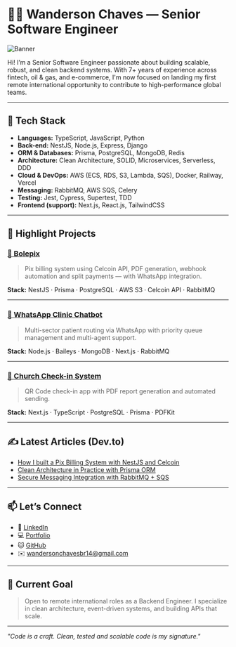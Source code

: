 # 👨‍💻 Wanderson Chaves — Senior Software Engineer

![Banner](https://img.shields.io/badge/Backend--Specialist-%23facc15?style=for-the-badge&logo=typescript&logoColor=black)

Hi! I’m a Senior Software Engineer passionate about building scalable, robust, and clean backend systems. With 7+ years of experience across fintech, oil & gas, and e-commerce, I'm now focused on landing my first remote international opportunity to contribute to high-performance global teams.

---

## 🧠 Tech Stack

- **Languages:** TypeScript, JavaScript, Python
- **Back-end:** NestJS, Node.js, Express, Django
- **ORM & Databases:** Prisma, PostgreSQL, MongoDB, Redis
- **Architecture:** Clean Architecture, SOLID, Microservices, Serverless, DDD
- **Cloud & DevOps:** AWS (ECS, RDS, S3, Lambda, SQS), Docker, Railway, Vercel
- **Messaging:** RabbitMQ, AWS SQS, Celery
- **Testing:** Jest, Cypress, Supertest, TDD
- **Frontend (support):** Next.js, React.js, TailwindCSS

---

## 🚀 Highlight Projects

### [💸 Bolepix](https://github.com/wandersonchaves/bolepix)
> Pix billing system using Celcoin API, PDF generation, webhook automation and split payments — with WhatsApp integration.

**Stack:** NestJS · Prisma · PostgreSQL · AWS S3 · Celcoin API · RabbitMQ

---

### [📲 WhatsApp Clinic Chatbot](https://github.com/wandersonchaves/clinic-whatsapp-routing)
> Multi-sector patient routing via WhatsApp with priority queue management and multi-agent support.

**Stack:** Node.js · Baileys · MongoDB · Next.js · RabbitMQ

---

### [🙏 Church Check-in System](https://github.com/wandersonchaves/checkin-qr)
> QR Code check-in app with PDF report generation and automated sending.

**Stack:** Next.js · TypeScript · PostgreSQL · Prisma · PDFKit

---

## ✍️ Latest Articles (Dev.to)
- [How I built a Pix Billing System with NestJS and Celcoin](https://dev.to/wandersonchaves/)
- [Clean Architecture in Practice with Prisma ORM](https://dev.to/wandersonchaves/)
- [Secure Messaging Integration with RabbitMQ + SQS](https://dev.to/wandersonchaves/)

---

## 📫 Let’s Connect

- 🔗 [LinkedIn](https://linkedin.com/in/wandersonchaves)
- 💻 [Portfolio](https://wandersonchaves.vercel.app/)
- 🐱 [GitHub](https://github.com/wandersonchaves)
- ✉️ wandersonchavesbr14@gmail.com

---

## 🎯 Current Goal
> Open to remote international roles as a Backend Engineer. I specialize in clean architecture, event-driven systems, and building APIs that scale.

---

_"Code is a craft. Clean, tested and scalable code is my signature."_
